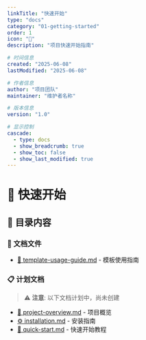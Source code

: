 ```yaml
---
linkTitle: "快速开始"
type: "docs"
category: "01-getting-started"
order: 1
icon: "🚀"
description: "项目快速开始指南"

# 时间信息
created: "2025-06-08"
lastModified: "2025-06-08"

# 作者信息
author: "项目团队"
maintainer: "维护者名称"

# 版本信息
version: "1.0"

# 显示控制
cascade:
  - type: docs
  - show_breadcrumb: true
  - show_toc: false
  - show_last_modified: true
---
```


# 🚀 快速开始

## 📂 目录内容

### 📄 文档文件
- [🚀 template-usage-guide.md](template-usage-guide.md) - 模板使用指南

### 📋 计划文档
> ⚠️ **注意**: 以下文档计划中，尚未创建

- [📖 project-overview.md](project-overview.md) - 项目概览
- [⚙️ installation.md](installation.md) - 安装指南
- [🚀 quick-start.md](quick-start.md) - 快速开始教程
